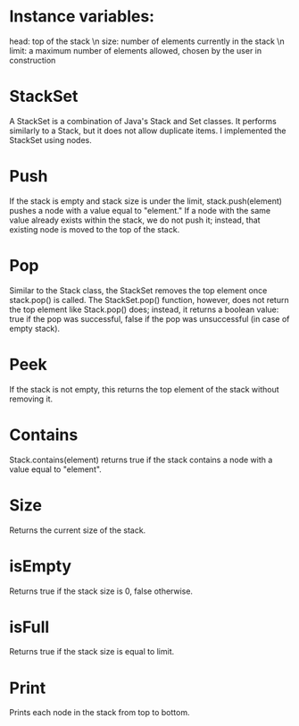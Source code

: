 # Instance variables:
head: top of the stack \n
size: number of elements currently in the stack \n
limit: a maximum number of elements allowed, chosen by the user in construction

# StackSet
A StackSet is a combination of Java's Stack and Set classes. It performs similarly to a Stack, but it does not allow duplicate items. I implemented the StackSet using nodes.

# Push
If the stack is empty and stack size is under the limit, stack.push(element) pushes a node with a value equal to "element." If a node with the same value already exists within the stack, we do not push it; instead, that existing node is moved to the top of the stack.

# Pop
Similar to the Stack class, the StackSet removes the top element once stack.pop() is called. The StackSet.pop() function, however, does not return the top element like Stack.pop() does; instead, it returns a boolean value: true if the pop was successful, false if the pop was unsuccessful (in case of empty stack).

# Peek
If the stack is not empty, this returns the top element of the stack without removing it.

# Contains
Stack.contains(element) returns true if the stack contains a node with a value equal to "element".

# Size
Returns the current size of the stack.

# isEmpty
Returns true if the stack size is 0, false otherwise.

# isFull
Returns true if the stack size is equal to limit.

# Print
Prints each node in the stack from top to bottom.
